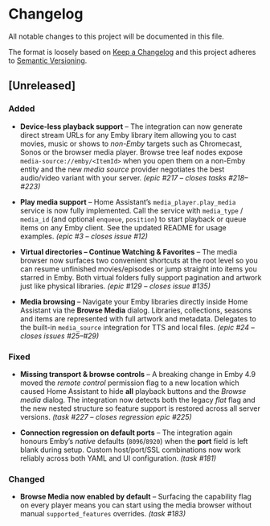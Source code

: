 # Changelog

All notable changes to this project will be documented in this file.

The format is loosely based on [Keep a Changelog](https://keepachangelog.com/en/1.0.0/)
and this project adheres to [Semantic Versioning](https://semver.org/spec/v2.0.0.html).

## [Unreleased]

### Added

* **Device-less playback support** – The integration can now generate direct
  stream URLs for any Emby library item allowing you to cast movies, music or
  shows to *non-Emby* targets such as Chromecast, Sonos or the browser media
  player.  Browse tree leaf nodes expose `media-source://emby/<ItemId>` when
  you open them on a non-Emby entity and the new *media source* provider
  negotiates the best audio/video variant with your server. *(epic #217 –
  closes tasks #218–#223)*

* **Play media support** – Home Assistant’s `media_player.play_media` service is
  now fully implemented.  Call the service with `media_type` / `media_id` (and
  optional `enqueue`, `position`) to start playback or queue items on any Emby
  client.  See the updated README for usage examples.  *(epic #3 – closes
  issue #12)*

* **Virtual directories – Continue Watching & Favorites** – The media browser
  now surfaces two convenient shortcuts at the root level so you can resume
  unfinished movies/episodes or jump straight into items you starred in Emby.
  Both virtual folders fully support pagination and artwork just like physical
  libraries. *(epic #129 – closes issue #135)*

* **Media browsing** – Navigate your Emby libraries directly inside Home
  Assistant via the **Browse Media** dialog.  Libraries, collections, seasons
  and items are represented with full artwork and metadata.  Delegates to the
  built-in `media_source` integration for TTS and local files. *(epic #24 –
  closes issues #25–#29)*

### Fixed

* **Missing transport & browse controls** – A breaking change in Emby 4.9
  moved the *remote control* permission flag to a new location which caused
  Home Assistant to hide **all** playback buttons and the *Browse media*
  dialog.  The integration now detects both the legacy *flat* flag and the
  new nested structure so feature support is restored across all server
  versions.  *(task #227 – closes regression epic #225)*

* **Connection regression on default ports** – The integration again honours
  Emby’s *native* defaults (`8096`/`8920`) when the **port** field is left
  blank during setup.  Custom host/port/SSL combinations now work reliably
  across both YAML and UI configuration. *(task #181)*

### Changed

* **Browse Media now enabled by default** – Surfacing the capability flag on
  every player means you can start using the media browser without manual
  `supported_features` overrides. *(task #183)*
